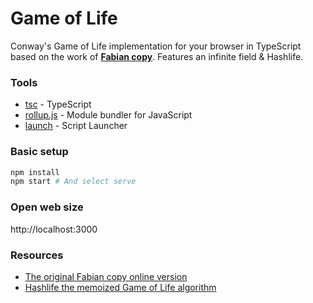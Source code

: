 # Game of Life

Conway's Game of Life implementation for your browser in TypeScript based on the work of [**Fabian copy**](https://github.com/copy). Features an infinite field &amp; Hashlife.

### Tools
* [tsc](https://www.typescriptlang.org/) - TypeScript
* [rollup.js](https://rollupjs.org/) - Module bundler for JavaScript
* [launch](https://www.npmjs.com/package/script-launcher) - Script Launcher

### Basic setup
```bash
npm install
npm start # And select serve
```
### Open web size
http://localhost:3000

### Resources
* [The original Fabian copy online version](https://copy.sh/life/)
* [Hashlife the memoized Game of Life algorithm](https://en.wikipedia.org/wiki/Hashlife)
